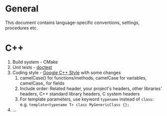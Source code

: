 # General
This document contains language-specific conventions, settings, procedures etc.

# C++
1. Build system - CMake
2. Unit tests - [doctest](https://github.com/doctest/doctest)
3. Coding style - [Google C++ Style](https://google.github.io/styleguide/cppguide.html) with some changes
    1. camelCase() for functions/methods, camelCase for variables, camelCase_ for fields
    2. Include order: Related header, your project's headers, other libraries' headers, C++ standard library headers, C system headers
    3. For template parameters, use keyword `typename` instead of `class`: e.g. `template<typename T> class MyGenericClass {};`
4. ...
